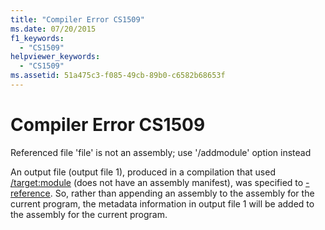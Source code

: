 ```yaml
---
title: "Compiler Error CS1509"
ms.date: 07/20/2015
f1_keywords: 
  - "CS1509"
helpviewer_keywords: 
  - "CS1509"
ms.assetid: 51a475c3-f085-49cb-89b0-c6582b68653f
---
```

# Compiler Error CS1509
Referenced file 'file' is not an assembly; use '/addmodule' option instead  
  
 An output file (output file 1), produced in a compilation that used [/target:module](../language-reference/compiler-options/target-module-compiler-option.md) (does not have an assembly manifest), was specified to [-reference](../language-reference/compiler-options/reference-compiler-option.md). So, rather than appending an assembly to the assembly for the current program, the metadata information in output file 1 will be added to the assembly for the current program.
